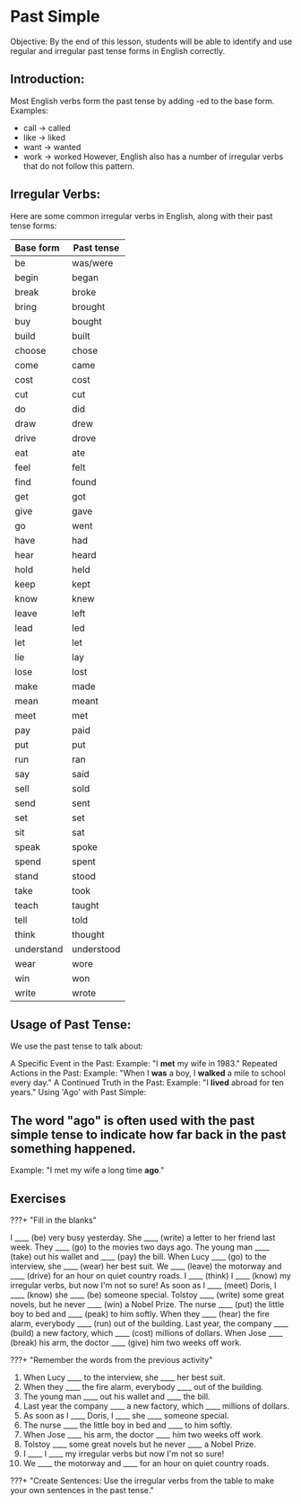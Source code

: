 # Past Simple

Objective: By the end of this lesson, students will be able to identify and use regular and irregular past tense forms in English correctly.

## Introduction:

Most English verbs form the past tense by adding -ed to the base form.
Examples:
- call → called
- like → liked
- want → wanted
- work → worked
However, English also has a number of irregular verbs that do not follow this pattern.

## Irregular Verbs:
Here are some common irregular verbs in English, along with their past tense forms:

|Base form             |Past tense             |
|:---------------------|-----------------------|
|be                    |was/were
|begin                 |began
|break                 |broke
|bring                 |brought
|buy                   |bought
|build                 |built
|choose                |chose
|come                  |came
|cost                  |cost
|cut                   |cut
|do                    |did
|draw                  |drew
|drive                 |drove
|eat                   |ate
|feel                  |felt
|find                  |found
|get                   |got
|give                  |gave
|go                    |went
|have                  |had
|hear                  |heard
|hold                  |held
|keep                  |kept
|know                  |knew
|leave                 |left
|lead                  |led
|let                   |let
|lie                   |lay
|lose                  |lost
|make                  |made
|mean                  |meant
|meet                  |met
|pay                   |paid
|put                   |put
|run                   |ran
|say                   |said
|sell                  |sold
|send                  |sent
|set                   |set
|sit                   |sat
|speak                 |spoke
|spend                 |spent
|stand                 |stood
|take                  |took
|teach                 |taught
|tell                  |told
|think                 |thought
|understand            |understood
|wear                  |wore
|win                   |won
|write                 |wrote
	


## Usage of Past Tense:
We use the past tense to talk about:

A Specific Event in the Past:
Example: "I **met** my wife in 1983."
Repeated Actions in the Past:
Example: "When I **was** a boy, I **walked** a mile to school every day."
A Continued Truth in the Past:
Example: "I **lived** abroad for ten years."
Using 'Ago' with Past Simple:
## The word "ago" is often used with the past simple tense to indicate how far back in the past something happened.

Example: "I met my wife a long time **ago**."

## Exercises

???+ "Fill in the blanks"

I ____ (be) very busy yesterday.
She ____ (write) a letter to her friend last week.
They ____ (go) to the movies two days ago.
The young man ____ (take) out his wallet and ____ (pay) the bill.
When Lucy ____ (go) to the interview, she ____ (wear) her best suit.
We ____ (leave) the motorway and ____ (drive) for an hour on quiet country roads.
I ____ (think) I ____ (know) my irregular verbs, but now I'm not so sure!
As soon as I ____ (meet) Doris, I ____ (know) she ____ (be) someone special.
Tolstoy ____ (write) some great novels, but he never ____ (win) a Nobel Prize.
The nurse ____ (put) the little boy to bed and ____ (peak) to him softly.
When they ____ (hear) the fire alarm, everybody ____ (run) out of the building.
Last year, the company ____ (build) a new factory, which ____ (cost) millions of dollars.
When Jose ____ (break) his arm, the doctor ____ (give) him two weeks off work.

???+ "Remember the words from the previous activity"

1. When Lucy ____ to the interview, she ____ her best suit.
2. When they ____ the fire alarm, everybody ____ out of the building.
3. The young man ____ out his wallet and ____ the bill.
4. Last year the company ____ a new factory, which ____ millions of dollars.
5. As soon as I ____ Doris, I ____ she ____ someone special.
6. The nurse ____ the little boy in bed and ____ to him softly.
7. When Jose ____ his arm, the doctor ____ him two weeks off work.
8. Tolstoy ____ some great novels but he never ____ a Nobel Prize.
9. I ____ I ____ my irregular verbs but now I'm not so sure!
10. We ____ the motorway and ____ for an hour on quiet country roads.

???+ "Create Sentences: Use the irregular verbs from the table to make your own sentences in the past tense."




